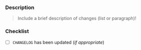 ### Description

> Include a brief description of changes (list or paragraph)!

### Checklist

- [ ] `CHANGELOG` has been updated (_if appropriate_)
